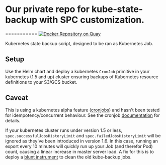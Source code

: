# Our private repo for kube-state-backup with SPC customization.
===========
[![Docker Repository on Quay](https://quay.io/repository/stackpoint/spc-state-backup/status "Docker Repository on Quay")](https://quay.io/repository/stackpoint/spc-state-backup)

Kubernetes state backup script, designed to be ran as Kubernetes Job.

Setup
-----
Use the Helm chart and deploy a kubernetes `CronJob` primitive in your kubernetes (1.5 and up) cluster ensuring backups of Kubernetes resource definitions to your S3/GCS bucket.


Caveat
------
This is using a kubernetes alpha feature ([cronjobs](https://kubernetes.io/docs/user-guide/jobs/#handling-pod-and-container-failures)) and hasn't been tested for idempotency/concurrent behaviour.  See the cronjob [documentation](https://kubernetes.io/docs/user-guide/cron-jobs/) for details.

If your kubernetes cluster runs under version 1.5 or less, `spec.successfulJobsHistoryLimit` and `spec.failedJobsHistoryLimit` will be ignored as they've been introduced in version 1.6. In this case, running an export every 10 minutes will quickly run up your Job (and therefor Pod) count, causing a linear increase in master server load. A fix for this is to deploy a [blunt instrument](job-cleanup.yaml) to clean the old kube-backup jobs.

